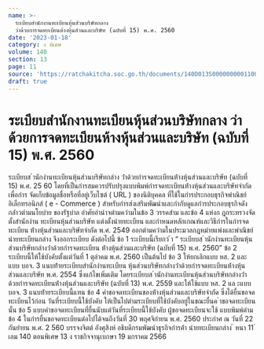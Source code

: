 ```yaml
---
name: >-
  ระเบียบสำนักงานทะเบียนหุ้นส่วนบริษัทกลาง
  ว่าด้วยการจดทะเบียนห้างหุ้นส่วนและบริษัท (ฉบับที่ 15) พ.ศ. 2560
date: '2023-01-18'
category: ง พิเศษ
volume: 140
section: 13
page: 11
source: 'https://ratchakitcha.soc.go.th/documents/140D013S0000000001100.pdf'
draft: true
---
```


# ระเบียบสำนักงานทะเบียนหุ้นส่วนบริษัทกลาง ว่าด้วยการจดทะเบียนห้างหุ้นส่วนและบริษัท (ฉบับที่ 15) พ.ศ. 2560

ระเบียบส ํานักงํานทะเบียนหุ้นส่วนบริษัทกลําง ว่ําด้วยกํารจดทะเบียนห้ํางหุ้นส่วนและบริษัท (ฉบับที่ 15) พ.ศ. 25 60 โดยที่เป็นกํารสมควรปรับปรุงแบบพิมพ์กํารจดทะเบียนห้ํางหุ้นส่วนและบริษัทจํากัด เพื่อกําร จัดเก็บข้อมูลชื่อหรือที่อยู่เว็บไซต์ ( URL ) ของนิติบุคคล ที่ใช้ในกํารประกอบธุรกิจพําณิชย์อิเล็กทรอนิกส์ ( e - Commerce ) สําหรับกํารส่งเสริมพัฒนําและกํากับดูแลกํารประกอบธุรกิจดังกล่ําวตํามนโยบําย ของรัฐบําล อําศัยอํานําจตํามควํามในข้อ 3 วรรคสําม และข้อ 4 แห่งก ฎกระทรวงจัดตั้งสํานักงําน ทะเบียนหุ้นส่วนบริษัท แต่งตั้งนํายทะเบียน และกําหนดหลักเกณฑ์และวิธีกํารในกํารจดทะเบียน ห้ํางหุ้นส่วนและบริษัทจํากัด พ.ศ. 2549 ออกตํามควํามในประมวลกฎหมํายแพ่งและพําณิชย์ นํายทะเบียนกลําง จึงออกระเบียบ ดังต่อไปนี้ ข้อ 1 ระเบียบนี้เรียกว่ ํา “ ระเบียบส ํานักงํานทะเบียนหุ้นส่วนบริษัทกลํางว่ําด้วยกํารจดทะเบียน ห้ํางหุ้นส่วนและบริษัท (ฉบับที่ 15) พ.ศ. 2560” ข้อ 2 ระเบียบนี้ให้ใช้บังคับตั้งแต่วันที่ 1 ตุลําคม พ.ศ. 2560 เป็นต้นไป ข้อ 3 ให้ยกเลิกแบบ หส. 2 และแบบ บอจ. 3 แนบท้ํายระเบียบสํานักงํานทะเบียน หุ้นส่วนบริษัทกลํางว่ําด้วยกํารจดทะเบียนห้ํางหุ้นส่วนและบริษัท พ.ศ. 2554 ซึ่งแก้ไขเพิ่มเติม โดยระเบียบส ํานักงํานทะเบียนหุ้นส่วนบริษัทกลํางว่ําด้วยกํารจดทะเบียนห้ํางหุ้นส่วนและบริษัท (ฉบับที่ 13) พ.ศ. 2559 และให้ใช้แบบ หส. 2 แล ะแบบ บอจ. 3 แนบท้ํายระเบียบนี้แทน ข้อ 4 คําขอจดทะเบียนของห้ํางหุ้นส่วนและบริษัทจํากัด ซึ่งได้ยื่นขอจดทะเบียนไว้ก่อน วันที่ระเบียบนี้ใช้บังคับ ให้เป็นไปตํามระเบียบที่ใช้บังคับอยู่ในขณะยื่นค ําขอจดทะเบียนนั้น ข้อ 5 แบบคําขอจดทะเบียนที่ยื่นนับแต่วันที่ระเบียบนี้ใช้บังคับ ผู้ขอจดทะเบียนจะใช้ แบบพิมพ์ตํามข้อ 4 ในกํารยื่นขอจดทะเบียนต่อไปได้จนถึงวันที่ 30 พฤศจิกํายน พ.ศ. 2560 ประกําศ ณ วันที่ 22 กันยํายน พ.ศ. 2 560 บรรจงจิตต์ อังศุสิงห์ อธิบดีกรมพัฒนําธุรกิจกํารค้ํา นํายทะเบียนกลําง ้ หนา 11 ่ เลม 140 ตอนพิเศษ 13 ง ราชกิจจานุเบกษา 19 มกราคม 2566











